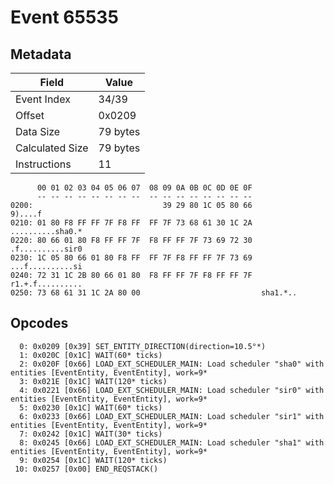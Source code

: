 # Event 65535

## Metadata

| Field           | Value    |
|-----------------|----------|
| Event Index     | 34/39    |
| Offset          | 0x0209   |
| Data Size       | 79 bytes |
| Calculated Size | 79 bytes |
| Instructions    | 11       |

```
      00 01 02 03 04 05 06 07  08 09 0A 0B 0C 0D 0E 0F
      -- -- -- -- -- -- -- --  -- -- -- -- -- -- -- --
0200:                             39 29 80 1C 05 80 66           9)....f
0210: 01 80 F8 FF FF 7F F8 FF  FF 7F 73 68 61 30 1C 2A  ..........sha0.*
0220: 80 66 01 80 F8 FF FF 7F  F8 FF FF 7F 73 69 72 30  .f..........sir0
0230: 1C 05 80 66 01 80 F8 FF  FF 7F F8 FF FF 7F 73 69  ...f..........si
0240: 72 31 1C 2B 80 66 01 80  F8 FF FF 7F F8 FF FF 7F  r1.+.f..........
0250: 73 68 61 31 1C 2A 80 00                           sha1.*..        
```

## Opcodes

```
  0: 0x0209 [0x39] SET_ENTITY_DIRECTION(direction=10.5°*)
  1: 0x020C [0x1C] WAIT(60* ticks)
  2: 0x020F [0x66] LOAD_EXT_SCHEDULER_MAIN: Load scheduler "sha0" with entities [EventEntity, EventEntity], work=9*
  3: 0x021E [0x1C] WAIT(120* ticks)
  4: 0x0221 [0x66] LOAD_EXT_SCHEDULER_MAIN: Load scheduler "sir0" with entities [EventEntity, EventEntity], work=9*
  5: 0x0230 [0x1C] WAIT(60* ticks)
  6: 0x0233 [0x66] LOAD_EXT_SCHEDULER_MAIN: Load scheduler "sir1" with entities [EventEntity, EventEntity], work=9*
  7: 0x0242 [0x1C] WAIT(30* ticks)
  8: 0x0245 [0x66] LOAD_EXT_SCHEDULER_MAIN: Load scheduler "sha1" with entities [EventEntity, EventEntity], work=9*
  9: 0x0254 [0x1C] WAIT(120* ticks)
 10: 0x0257 [0x00] END_REQSTACK()
```

